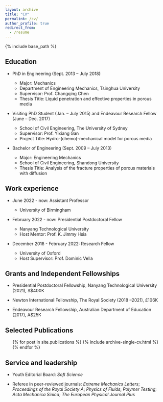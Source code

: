 ```yaml
---
layout: archive
title: "CV"
permalink: /cv/
author_profile: true
redirect_from:
  - /resume
---
```


{% include base_path %}

Education
--------
* PhD in Engineering (Sept. 2013 – July 2018)
  * Major: Mechanics
  * Department of Engineering Mechanics, Tsinghua University
  * Supervisor: Prof. Changqing Chen
  * Thesis Title: Liquid penetration and effective properties in porous media

* Visiting PhD Student (Jan. – July 2015) and Endeavour Research Fellow (June – Dec. 2017)
  * School of Civil Engineering, The University of Sydney
  * Supervisor: Prof. Yixiang Gan
  * Project Title: Hydro-(chemo)-mechanical model for porous media

* Bachelor of Engineering (Sept. 2009 – July 2013)
  * Major: Engineering Mechanics
  * School of Civil Engineering, Shandong University
  * Thesis Title: Analysis of the fracture properties of porous materials with diffusion

Work experience
--------
* June 2022 - now: Assistant Professor
  * University of Birmingham

* February 2022 - now: Presidential Postdoctoral Fellow
  * Nanyang Technological University
  * Host Mentor: Prof. K. Jimmy Hsia

* December 2018 - February 2022: Research Fellow
  * University of Oxford
  * Host Supervisor: Prof. Dominic Vella

Grants and Independent Fellowships
--------
* Presidential Postdoctoral Fellowship, Nanyang Technological University (2021), S$400K

* Newton International Fellowship, The Royal Society (2018 –2021), £106K

* Endeavour Research Fellowship, Australian Department of Education (2017), A$25K

Selected Publications
--------
  <ul>{% for post in site.publications %}
    {% include archive-single-cv.html %}
  {% endfor %}</ul>
  
Service and leadership
--------
* Youth Editorial Board: *Soft Science*

* Referee in peer-reviewed journals: *Extreme Mechanics Letters*; *Proceedings of the Royal Society A*; *Physics of Fluids*; *Polymer Testing*; *Acta Mechanica Sinica*; *The European Physical Journal Plus*
